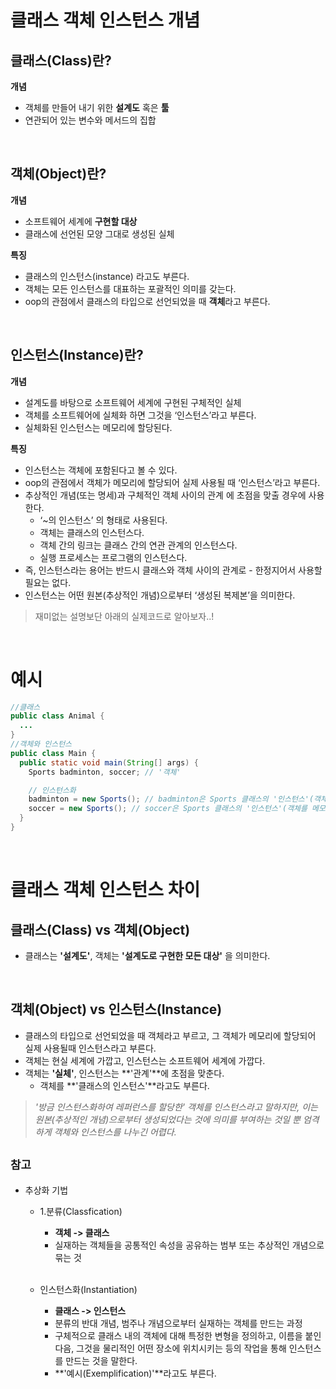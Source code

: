 # 클래스 객체 인스턴스 개념

## 클래스(Class)란?
**개념**
+ 객체를 만들어 내기 위한 **설계도** 혹은 **툴**
+ 연관되어 있는 변수와 메서드의 집합  

<br>

## 객체(Object)란?
**개념**
- 소프트웨어 세계에 **구현할 대상**
- 클래스에 선언된 모양 그대로 생성된 실체  

**특징**
- 클래스의 인스턴스(instance) 라고도 부른다.
- 객체는 모든 인스턴스를 대표하는 포괄적인 의미를 갖는다.
- oop의 관점에서 클래스의 타입으로 선언되었을 때 **객체**라고 부른다.  

<br>

## 인스턴스(Instance)란?
**개념**
- 설계도를 바탕으로 소프트웨어 세계에 구현된 구체적인 실체
- 객체를 소프트웨어에 실체화 하면 그것을 ‘인스턴스’라고 부른다.
- 실체화된 인스턴스는 메모리에 할당된다.

**특징**
- 인스턴스는 객체에 포함된다고 볼 수 있다.
- oop의 관점에서 객체가 메모리에 할당되어 실제 사용될 때 ‘인스턴스’라고 부른다.
- 추상적인 개념(또는 명세)과 구체적인 객체 사이의 관계 에 초점을 맞출 경우에 사용한다.
  - ‘~의 인스턴스’ 의 형태로 사용된다.
  - 객체는 클래스의 인스턴스다.
  - 객체 간의 링크는 클래스 간의 연관 관계의 인스턴스다.
  - 실행 프로세스는 프로그램의 인스턴스다.
- 즉, 인스턴스라는 용어는 반드시 클래스와 객체 사이의 관계로 - 한정지어서 사용할 필요는 없다.
- 인스턴스는 어떤 원본(추상적인 개념)으로부터 ‘생성된 복제본’을 의미한다.

> 재미없는 설명보단 아래의 실제코드로 알아보자..!

<br>

# 예시
```java
//클래스
public class Animal {
  ...
}
//객체와 인스턴스
public class Main {
  public static void main(String[] args) {
    Sports badminton, soccer; // '객체'

    // 인스턴스화
    badminton = new Sports(); // badminton은 Sports 클래스의 '인스턴스'(객체를 메모리에 할당)
    soccer = new Sports(); // soccer은 Sports 클래스의 '인스턴스'(객체를 메모리에 할당)
  }
}
```

<br>

# 클래스 객체 인스턴스 차이
## **클래스(Class)** vs **객체(Object)**
- 클래스는 **'설계도'**, 객체는 **'설계도로 구현한 모든 대상'** 을 의미한다.

<br>

## **객체(Object)** vs **인스턴스(Instance)**
- 클래스의 타입으로 선언되었을 때 객체라고 부르고, 그 객체가 메모리에 할당되어 실제 사용될때 인스턴스라고 부른다.
- 객체는 현실 세계에 가깝고, 인스턴스는 소프트웨어 세계에 가깝다.
- 객체는 **'실체'**, 인스턴스는 **'관계'**에 초점을 맞춘다.
  - 객체를 **'클래스의 인스턴스'**라고도 부른다.

>*'방금 인스턴스화하여 레퍼런스를 할당한' 객체를 인스턴스라고 말하지만, 이는 원본(추상적인 개념)으로부터 생성되었다는 것에 의미를 부여하는 것일 뿐 엄격하게 객체와 인스턴스를 나누긴 어렵다.*

## `참고`
- 추상화 기법
  - 1.분류(Classfication)
    - **객체 -> 클래스**
    - 실재하는 객체들을 공통적인 속성을 공유하는 범부 또는 추상적인 개념으로 묶는 것

    <br>

  - 인스턴스화(Instantiation)
    - **클래스 -> 인스턴스**
    - 분류의 반대 개념, 범주나 개념으로부터 실재하는 객체를 만드는 과정
    - 구체적으로 클래스 내의 객체에 대해 특정한 변형을 정의하고, 이름을 붙인 다음, 그것을 물리적인 어떤 장소에 위치시키는 등의 작업을 통해 인스턴스를 만드는 것을 말한다.
    - **'예시(Exemplification)'**라고도 부른다.   









